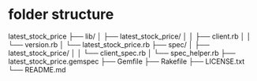 # folder structure

latest_stock_price
├── lib/
│   ├── latest_stock_price/
│   │   ├── client.rb
│   │   └── version.rb
│   └── latest_stock_price.rb
├── spec/
│   ├── latest_stock_price/
│   │   └── client_spec.rb
│   └── spec_helper.rb
├── latest_stock_price.gemspec
├── Gemfile
├── Rakefile
├── LICENSE.txt
└── README.md
